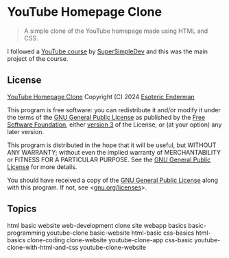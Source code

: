 # YouTube Homepage Clone

> A simple clone of the YouTube homepage made using HTML and CSS.

I followed a [YouTube course](https://www.youtube.com/watch?v=G3e-cpL7ofc) by [SuperSimpleDev](https://www.youtube.com/@SuperSimpleDev) and this was the main project of the course.

## License

[YouTube Homepage Clone](./) Copyright (C) 2024 [Esoteric Enderman](https://enderman.dev)

This program is free software: you can redistribute it and/or modify it under the terms of the [GNU General Public License](./LICENSE) as published by the [Free Software Foundation](https://www.fsf.org/), either [version 3](./LICENSE) of the License, or (at your option) any later version.

This program is distributed in the hope that it will be useful, but WITHOUT ANY WARRANTY; without even the implied warranty of MERCHANTABILITY or FITNESS FOR A PARTICULAR PURPOSE. See the [GNU General Public License](./LICENSE) for more details.

You should have received a copy of the [GNU General Public License](./LICENSE) along with this program. If not, see <[gnu.org/licenses](https://www.gnu.org/licenses/)>.

## Topics

html basic website web-development clone site webapp basics basic-programming youtube-clone basic-website html-basic css-basics html-basics clone-coding clone-website youtube-clone-app css-basic youtube-clone-with-html-and-css youtube-clone-website
